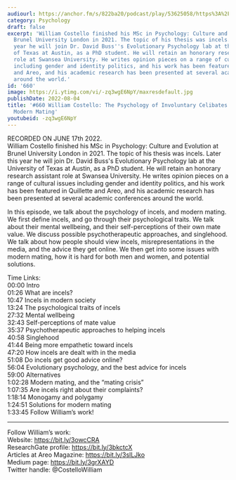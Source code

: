 ```yaml
---
audiourl: https://anchor.fm/s/822ba20/podcast/play/53625058/https%3A%2F%2Fd3ctxlq1ktw2nl.cloudfront.net%2Fstaging%2F2022-5-17%2F63e4cf7e-6119-79e2-117c-1a0a16f4ba05.m4a
category: Psychology
draft: false
excerpt: 'William Costello finished his MSc in Psychology: Culture and Evolution at
  Brunel University London in 2021. The topic of his thesis was incels. Later this
  year he will join Dr. David Buss''s Evolutionary Psychology lab at the University
  of Texas at Austin, as a PhD student. He will retain an honorary research assistant
  role at Swansea University. He writes opinion pieces on a range of cultural issues
  including gender and identity politics, and his work has been featured in Quillette
  and Areo, and his academic research has been presented at several academic conferences
  around the world.'
id: '660'
image: https://i.ytimg.com/vi/-zq3wgE6NpY/maxresdefault.jpg
publishDate: 2022-08-04
title: '#660 William Costello: The Psychology of Involuntary Celibates (Incels), and
  Modern Mating'
youtubeid: -zq3wgE6NpY
---
```

<div class="timelinks">

RECORDED ON JUNE 17th 2022.  
William Costello finished his MSc in Psychology: Culture and Evolution at Brunel University London in 2021. The topic of his thesis was incels. Later this year he will join Dr. David Buss's Evolutionary Psychology lab at the University of Texas at Austin, as a PhD student. He will retain an honorary research assistant role at Swansea University. He writes opinion pieces on a range of cultural issues including gender and identity politics, and his work has been featured in Quillette and Areo, and his academic research has been presented at several academic conferences around the world.

In this episode, we talk about the psychology of incels, and modern mating. We first define incels, and go through their psychological traits. We talk about their mental wellbeing, and their self-perceptions of their own mate value. We discuss possible psychotherapeutic approaches, and singlehood. We talk about how people should view incels, misrepresentations in the media, and the advice they get online. We then get into some issues with modern mating, how it is hard for both men and women, and potential solutions.

Time Links:  
<time>00:00</time> Intro  
<time>01:26</time> What are incels?  
<time>10:47</time> Incels in modern society  
<time>13:24</time> The psychological traits of incels  
<time>27:32</time> Mental wellbeing  
<time>32:43</time> Self-perceptions of mate value  
<time>35:37</time> Psychotherapeutic approaches to helping incels  
<time>40:58</time> Singlehood  
<time>41:44</time> Being more empathetic toward incels  
<time>47:20</time> How incels are dealt with in the media  
<time>51:08</time> Do incels get good advice online?  
<time>56:04</time> Evolutionary psychology, and the best advice for incels  
<time>59:00</time> Alternatives  
<time>1:02:28</time> Modern mating, and the “mating crisis”  
<time>1:07:35</time> Are incels right about their complaints?  
<time>1:18:14</time> Monogamy and polygamy  
<time>1:24:51</time> Solutions for modern mating  
<time>1:33:45</time> Follow William’s work!

---

Follow William’s work:  
Website: https://bit.ly/3owcCRA  
ResearchGate profile: https://bit.ly/3bkctcX  
Articles at Areo Magazine: https://bit.ly/3slLJko  
Medium page: https://bit.ly/3grXAYD  
Twitter handle: @CostelloWilliam
</div>

